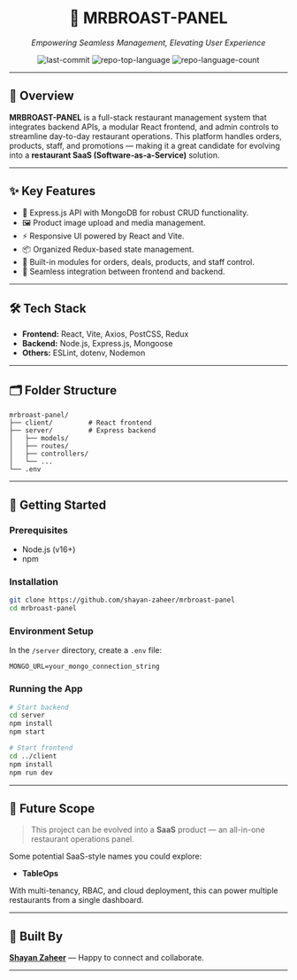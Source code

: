 <div align="center">

# 🍗 MRBROAST-PANEL  
*Empowering Seamless Management, Elevating User Experience*

![last-commit](https://img.shields.io/github/last-commit/shayan-zaheer/mrbroast-panel?style=flat&logo=git&logoColor=white&color=0080ff)
![repo-top-language](https://img.shields.io/github/languages/top/shayan-zaheer/mrbroast-panel?style=flat&color=0080ff)
![repo-language-count](https://img.shields.io/github/languages/count/shayan-zaheer/mrbroast-panel?style=flat&color=0080ff)

</div>

---

## 🧠 Overview

**MRBROAST-PANEL** is a full-stack restaurant management system that integrates backend APIs, a modular React frontend, and admin controls to streamline day-to-day restaurant operations. This platform handles orders, products, staff, and promotions — making it a great candidate for evolving into a **restaurant SaaS (Software-as-a-Service)** solution.

---

## ✨ Key Features

- 🔧 Express.js API with MongoDB for robust CRUD functionality.
- 🖼️ Product image upload and media management.
- ⚡ Responsive UI powered by React and Vite.
- 📦 Organized Redux-based state management.
- 💬 Built-in modules for orders, deals, products, and staff control.
- 🔄 Seamless integration between frontend and backend.

---

## 🛠 Tech Stack

- **Frontend:** React, Vite, Axios, PostCSS, Redux
- **Backend:** Node.js, Express.js, Mongoose
- **Others:** ESLint, dotenv, Nodemon

---

## 🗂️ Folder Structure

```
mrbroast-panel/
├── client/         # React frontend
├── server/         # Express backend
│   ├── models/
│   ├── routes/
│   ├── controllers/
│   └── ...
└── .env
```

---

## 🚀 Getting Started

### Prerequisites

- Node.js (v16+)
- npm

### Installation

```bash
git clone https://github.com/shayan-zaheer/mrbroast-panel
cd mrbroast-panel
```

### Environment Setup

In the `/server` directory, create a `.env` file:

```
MONGO_URL=your_mongo_connection_string
```

### Running the App

```bash
# Start backend
cd server
npm install
npm start

# Start frontend
cd ../client
npm install
npm run dev
```

---

## 📌 Future Scope

> This project can be evolved into a **SaaS** product — an all-in-one restaurant operations panel.

Some potential SaaS-style names you could explore:
- **TableOps**

With multi-tenancy, RBAC, and cloud deployment, this can power multiple restaurants from a single dashboard.

---

## 🙌 Built By

**[Shayan Zaheer](https://github.com/shayan-zaheer)** — Happy to connect and collaborate.

---
